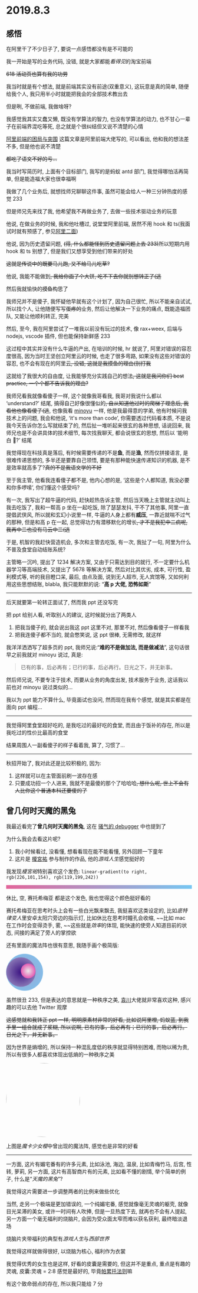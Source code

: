# 2019.8.3

## 感悟

在阿里干了不少日子了, 要说一点感悟都没有是不可能的

我一开始是写的业务代码, 没错, 就是大家都能*看得见*的淘宝前端

~~618 活动页也算有我的功劳~~

我当时就是有个想法, 就是前端其实没有前途(双重意义), 这玩意是真的简单, 随便给我个人, 我只用半小时就能把我会的全部技术教出去

但是咧, 不做前端, 我做啥呀?

我感觉我其实又蠢又懒, 既没有学算法的智力, 也没有学算法的动力, 也不甘心一辈子在前端界混吃等死, 总之就是个很纠结但又说不清楚的心情

[阿里前端的困局与突围](/blog/技术/前端/转载/阿里前端的困局与突围) 这篇文章是阿里前端大佬写的, 可以看出, 他和我的想法差不多, 但是他也说不清楚

~~都吃了语文不好的亏...~~

我当时写简历时, 上面有个目标部门, 我写的是蚂蚁 antd 部门, 我觉得哪怕活再简单, 但是能造福大家也很幸福啊

我做了几个业务后, 就想找师兄聊聊这件事, 虽然可能会给人一种三分钟热度的感觉 233

但是师兄先来找了我, 他希望我不再做业务了, 去做一些技术驱动业务的玩意

他说, 在做业务的时候, 我和他吐槽过, 说堂堂阿里前端, 居然不用 hook 和 ts(我面试时就有预感了, 参见[阿里二面](/blog/技术/面经/阿里二面))

他说, 因为历史遗留问题, ~~(得, 什么都能怪到历史遗留问题上去 233)~~所以短期内用 hook 和 ts 别想了, 但是我们又想享受到他们带来的好处

~~这就是传说中的既要马儿跑, 又不给马儿吃草?~~

他说, 我能不能做到~~, 我给你画了个大饼, 吃不下去你就别想转正了(逃~~

然后我就愉快的~~摸鱼~~构思了

我师兄并不是傻子, 我怀疑他早就有这个计划了, 因为自己很忙, 所以不能亲自试试, 所以找个人, 让他随便写写~~蛋疼的~~业务, 然后让他解决一下业务的痛点, 既能造福团队, 又能让他顺利转正, 完美

然后, 至今, 我在阿里尝试了一堆我以前没有玩过的技术, 像 rax+weex, 后端与 nodejs, vscode 插件, 但也能保持新鲜感 233

这过程中其实并没有什么牛逼的产出, 在培训的时候, hr 就说了, 阿里对错误的容忍度很高, 因为当时王坚创立阿里云的时候, 也走了很多弯路, 如果没有这些对错误的容忍, 也不会有现在的阿里云~~, 没错, 这就是我摸鱼的理由(别打我~~

这就给了我很大的自由度, 让我能够充分实践自己的想法~~, 这就是我问你们 best practice, 一个个都不告诉我的理由?~~

我师兄看我就像看傻子一样, 这个就像我哥看我, 我哥对我说什么都以 ‘understand?’ 结尾, 搞得自己好像很懂似的~~, 自从知道他过时的爬梯子理念后, 我看他也像看傻子(逃~~, 也像我看 [minoyu](https://github.com/Minoyu) 一样, 他是我最得意的学弟, 他有时候问我技术上的问题, 我会和他说, ‘it's more than code’, 你需要透过代码看本质, 不是说我今天告诉你怎么写就结束了的, 然后扯一堆听起来很玄的各种思想, 话说回来, 我师兄也是不会讲具体的技术细节, 每次找我聊天, 都会说很玄的思想, 然后以 ‘能明白 🐎?’ 结尾

我觉得现在科技真是落后, 有时候需要传递的不是**鱼**, 而是**渔**, 然而仅拼接语言, 是很难传递思想的, 多半还是要靠自己领悟, 要是有那种能快速传递知识的机器, 是不是效率就高多了?~~真的不是我语文学的不好~~

至于我主管, 他看我连看傻子都不是, 他内心想的是, ‘这些是个人都知道, 我没必要和你多啰嗦’, 你们懂这个感受吗?

有一次, 我写出了超牛逼的代码, 赶快趁热告诉主管, 然后当天晚上主管就主动叫上我去吃饭了, 我和一帮高 p 坐在一起吃饭, 除了瑟瑟发抖, 干不了其他事, 阿里一直提倡武侠风, 所以就和玄幻小说里一样, 牛逼的人身上都有**威压**, 一靠近就喘不过气的那种, 但是和高 p 在一起, 总觉得功力有潜移默化的增长~~, 才不是我犯中二病呢, 我再中二也没有马云中二(逃~~

于是, 机智的我赶快营造机会, 多次和主管去吃饭, 有一次, 我扯了一句, 阿里为什么不普及食堂自动结账系统?

主管略一沉吟, 提出了 1234 解决方案, 又由于只需达到目的就行, 不一定要什么机器学习等高端技术, 又提出了 5678 等解决方案, 然后对比其优劣, 成本, 可行性, 盈利模式等, 听的我目瞪口呆, 最后, 由点及面, 说到无人超市, 无人宾馆等, 又如何利用这些思想结账, blabla, 我只能默默的说: “**高 p 大佬, 恐怖如斯**”

---

后天就要第一轮转正面试了, 然而我 ppt 还没写完

把 ppt 给别人看, 听取别人的建议, 这时候就分出了两类人

1. 把我当傻子的, 就会说出我这 ppt 这里不对, 那里不对, 然后像看傻子一样看我
2. 把我连傻子都不当的, 就会憋笑说, 这 ppt 很棒, 无需修改, 就这样

我洋洋洒洒写了超多页的 ppt, 我师兄说:“**难的不是做加法, 而是做减法**”, 这句话很早之前我就对 minoyu 说过, 真是:

> 已有的事，后必再有；已行的事，后必再行。日光之下，并无新事。

然后师兄说, 不要专注于技术, 而要从业务的角度出发, 技术服务于业务, 这话我以前也对 minoyu 说过类似的...

我以为 ppt 能力不算什么, 毕竟面试也没问, 然而现在我有个感觉, 就是其实都是在面向 ppt 编程...

---

我觉得阿里食堂超好吃的, 是我吃过的最好吃的食堂, 而且由于饭补的存在, 所以是我吃过的性价比最高的食堂

结果周围人一副看傻子的样子看着我, 算了, 习惯了...

---

秋招开始了, 我对此还是比较积极的, 因为:

1. 这样就可以在主管面前刷一波存在感
2. 只要成功招一个人进来, 我就不是最傻的那个了哈哈哈~~, 想什么呢, 世上不会有人比你这个普通本科还要傻的了~~

## 曾几何时天魔的黑兔

我最近看完了**曾几何时天魔的黑兔**, 这在 [骚气的 debugger](/blog/技术/前端/原创/骚气的debugger) 中也提到了

为什么我会去看这片呢?

1. 我小时候看过, 没看懂, 想看看现在能不能看懂, 另外回顾一下童年
2. 这片是 [榎宮祐](https://twitter.com/yuukamiya68) 参与制作的作品, 他的*游戏人生*感觉挺好的

我发现*榎宮祐*特别喜欢这个发色: `linear-gradient(to right, rgb(226,101,154), rgb(119,199,242))`

<div style="height: 10px; background-image: linear-gradient(to right, rgb(226,101,154), rgb(119,199,242))"></div>

休比, 空, 赛托希梅亚 都是这个发色, 我也觉得这个颜色挺好看的

赛托希梅亚在思考时头上会有一些白光飘来飘去, 我挺喜欢这类设定的, 比如*底特律变人*里安卓太阳穴旁边的指示灯, 比如休比在思考时瞳孔会收缩, ~~比如 mac 在工作时会变得烫手, 雾, ~~这些就是*效率*的体现, 能快速的使旁人知道目前的状态, 间接的满足了旁人的掌控欲

还有里面的魔法阵也很有意思, 我随手画个极简版:

<style>
@keyframes spin {
  from {
    transform: rotate(0);
  }
  to {
    transform: rotate(1turn);
  }
}
@keyframes spin2 {
  from {
    transform: rotate(0);
  }
  to {
    transform: rotate(-1turn);
  }
}
.circle {
  border-radius: 100%;
  display: flex;
  justify-content: center;
  align-items: center;
}
.circle1 {
  animation: spin 6s infinite linear;
  height: 100px;
  width: 100px;
  background-image: radial-gradient(circle, rgb(162,162,207), rgb(119,199,242));
}
.circle2 {
  animation: spin2 1.5s infinite linear;
  height: 80px;
  width: 80px;
  background: radial-gradient(circle, rgb(60,20,130), rgb(167,157,202));
  position: relative;
  right: 10px;
}
.circle3 {
  height: 40px;
  width: 40px;
  background: radial-gradient(circle, rgb(233,233,233), rgb(226,30,154));
  transform: translateX(20px);
}
</style>

<div class="circle1 circle">
  <div class="circle2 circle">
    <div class="circle3 circle"></div>
  </div>
</div>

虽然很丑 233, 但是表达的意思就是一种秩序之美, [袁川](https://twitter.com/yuanchuan23)大佬就非常喜欢这种, 感兴趣的可以去他 Twitter 观摩

~~这感觉就和我转正 ppt 一样, 明明原素材非常的好看, 比如说阿里橙, 蚂蚁蓝, 到我手里一组合就成了浆糊, 所以说啊, 已有的事，后必再有；已行的事，后必再行。日光之下，并无新事。~~

因为世界是熵增的, 所以保持一种混乱度低的秩序就显得特别困难, 而物以稀为贵, 所以有很多人都喜欢体现出低熵的一种秩序之美

<style>
.img {
  animation: spin 6s infinite linear;
  height: 200px;
  width: 200px;
  border-radius: 100%;
}
</style>
<div><image class="img" src="https://encrypted-tbn0.gstatic.com/images?q=tbn:ANd9GcSGjtbupVzPB8sMQZBEOcJkhUwol2Q6kGqwGmqZC7gMuwT1lGGv" /></div>

上图是*魔卡少女樱*中曾出现的魔法阵, 感觉也是非常的好看

---

一方面, 这片有媚宅番有的许多元素, 比如泳池, 海边, 温泉, 比如青梅竹马, 后宫, 性转, 萝莉,
另一方面, 这片有高智商片有的元素, 比如看不懂的剧情, 举个简单的例子, 什么是“_天魔的黑兔_”?

我觉得这片需要进一步调整两者的比例来做些优化

当然, 走另一个极端是更加错误的, 一个纯媚宅番, 感觉就像毫无灵魂的躯壳, 就像目光呆滞的美女, 或许一时间有人吹捧, 但是一旦热度下去, 就再也不会有人提起,
另一方面一个毫无福利的烧脑片, 会因为受众面太窄而难以获名获利, 最终暗淡退场

烧脑片夹带福利的典型有*游戏人生*与*西部世界*

我觉得这样就做得很好, 以烧脑为核心, 福利作为衣裳

我觉得优秀的女生也是这样, 好看的皮囊是需要的, 但这并不是重点, 重点是有趣的灵魂, 皮囊:灵魂 = 2:8 感觉是最好的, 毕竟[帕累托法则](https://zh.wikipedia.org/wiki/%E5%B8%95%E7%B4%AF%E6%89%98%E6%B3%95%E5%88%99)嘛

有这个致命弱点的存在, 所以我只能给 7 分
